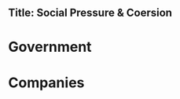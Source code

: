 Title: Social Pressure & Coersion
---

# Government

<?# Twitter 1256403073674739712 /?>
<?# Twitter 1260724611756331008 /?>
<?# Twitter 1260724884738437120 /?>
<?# Twitter 1261109562498637824 /?>

# Companies

<?# Twitter 1259725400952864768 /?>
<?# Twitter 1259695834809036800 /?>
<?# Twitter 1257518972972367872 /?>
<?# Twitter 1258322382034366465 /?>
<?# Twitter 1258670284007063552 /?>
<?# Twitter 1261161464183664641 /?>
